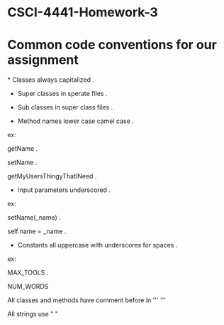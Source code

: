 # CSCI-4441-Homework-3

<h1>Common code conventions for our assignment</h1>
<p>
* Classes always capitalized . 
  
* Super classes in sperate files . 

* Sub classes in super class files .

* Method names lower case camel case . 

ex:  

getName . 

setName . 

getMyUsersThingyThatINeed . 

* Input parameters underscored . 

ex:  

setName(_name) . 

  self.name = _name . 
  
  
* Constants all uppercase with underscores for spaces . 

ex:  

MAX_TOOLS . 

NUM_WORDS  

All classes and methods have comment before in ''' '''

All strings use " "
</p>
